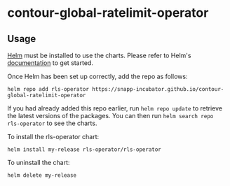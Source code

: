 # contour-global-ratelimit-operator

## Usage

[Helm](https://helm.sh) must be installed to use the charts. Please refer to
Helm's [documentation](https://helm.sh/docs) to get started.

Once Helm has been set up correctly, add the repo as follows:

```shell
helm repo add rls-operator https://snapp-incubator.github.io/contour-global-ratelimit-operator
```

If you had already added this repo earlier, run `helm repo update` to retrieve
the latest versions of the packages. You can then run `helm search repo
rls-operator` to see the charts.

To install the rls-operator chart:

```shell
helm install my-release rls-operator/rls-operator
```

To uninstall the chart:

```shell
helm delete my-release
```
